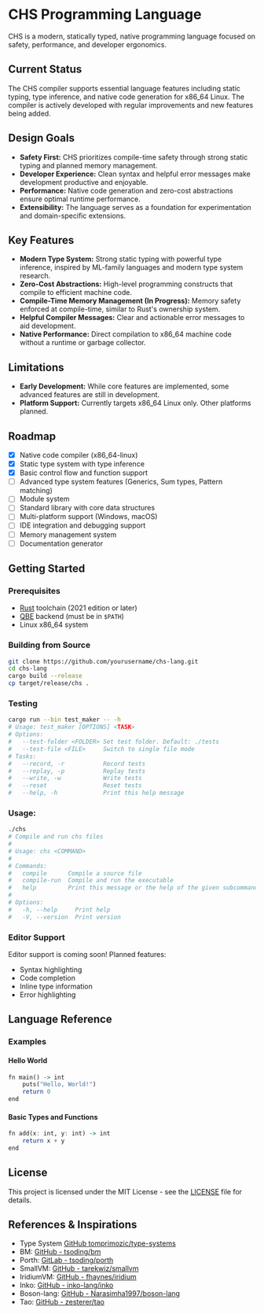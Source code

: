 # CHS Programming Language

CHS is a modern, statically typed, native programming language focused on safety, performance, and developer ergonomics.

## Current Status

The CHS compiler supports essential language features including static typing, type inference, and native code generation for x86_64 Linux. The compiler is actively developed with regular improvements and new features being added.

## Design Goals

- **Safety First:** CHS prioritizes compile-time safety through strong static typing and planned memory management.
- **Developer Experience:** Clean syntax and helpful error messages make development productive and enjoyable.
- **Performance:** Native code generation and zero-cost abstractions ensure optimal runtime performance.
- **Extensibility:** The language serves as a foundation for experimentation and domain-specific extensions.

## Key Features

- **Modern Type System:** Strong static typing with powerful type inference, inspired by ML-family languages and modern type system research.
- **Zero-Cost Abstractions:** High-level programming constructs that compile to efficient machine code.
- **Compile-Time Memory Management (In Progress):** Memory safety enforced at compile-time, similar to Rust's ownership system.
- **Helpful Compiler Messages:** Clear and actionable error messages to aid development.
- **Native Performance:** Direct compilation to x86_64 machine code without a runtime or garbage collector.

## Limitations

- **Early Development:** While core features are implemented, some advanced features are still in development.
- **Platform Support:** Currently targets x86_64 Linux only. Other platforms planned.

## Roadmap

- [x] Native code compiler (x86_64-linux)
- [x] Static type system with type inference
- [x] Basic control flow and function support
- [ ] Advanced type system features (Generics, Sum types, Pattern matching)
- [ ] Module system
- [ ] Standard library with core data structures
- [ ] Multi-platform support (Windows, macOS)
- [ ] IDE integration and debugging support
- [ ] Memory management system
- [ ] Documentation generator

## Getting Started

### Prerequisites

- [Rust](https://www.rust-lang.org/) toolchain (2021 edition or later)
- [QBE](https://c9x.me/compile/) backend (must be in `$PATH`)
- Linux x86_64 system

### Building from Source

```bash
git clone https://github.com/yourusername/chs-lang.git
cd chs-lang
cargo build --release
cp target/release/chs .
```

### Testing

```bash
cargo run --bin test_maker -- -h
# Usage: test_maker [OPTIONS] <TASK>
# Options:
#   --test-folder <FOLDER> Set test folder. Default: ./tests
#   --test-file <FILE>     Switch to single file mode
# Tasks:
#   --record, -r           Record tests
#   --replay, -p           Replay tests
#   --write, -w            Write tests
#   --reset                Reset tests
#   --help, -h             Print this help message
```


### Usage:

```bash
./chs
# Compile and run chs files
#
# Usage: chs <COMMAND>
#
# Commands:
#   compile      Compile a source file
#   compile-run  Compile and run the executable
#   help         Print this message or the help of the given subcommand(s)
#
# Options:
#   -h, --help     Print help
#   -V, --version  Print version
```

### Editor Support

Editor support is coming soon! Planned features:
- Syntax highlighting
- Code completion
- Inline type information
- Error highlighting

## Language Reference

### Examples

#### Hello World
```chs
fn main() -> int
    puts("Hello, World!")
    return 0
end
```

#### Basic Types and Functions
```chs
fn add(x: int, y: int) -> int
    return x + y
end
```

## License

This project is licensed under the MIT License - see the [LICENSE](LICENSE) file for details.

## References & Inspirations

- Type System [GitHub tomprimozic/type-systems](https://github.com/tomprimozic/type-systems)
- BM: [GitHub - tsoding/bm](https://github.com/tsoding/bm)
- Porth: [GitLab - tsoding/porth](https://gitlab.com/tsoding/porth)
- SmallVM: [GitHub - tarekwiz/smallvm](https://github.com/tarekwiz/smallvm)
- IridiumVM: [GitHub - fhaynes/iridium](https://github.com/fhaynes/iridium)
- Inko: [GitHub - inko-lang/inko](https://github.com/inko-lang/inko)
- Boson-lang: [GitHub - Narasimha1997/boson-lang](https://github.com/Narasimha1997/boson-lang)
- Tao: [GitHub - zesterer/tao](https://github.com/zesterer/tao)